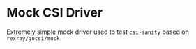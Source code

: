 # Mock CSI Driver
Extremely simple mock driver used to test `csi-sanity` based on `rexray/gocsi/mock`
